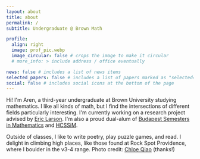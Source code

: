 ```yaml
---
layout: about
title: about
permalink: /
subtitle: Undergraduate @ Brown Math

profile:
  align: right
  image: prof_pic.webp
  image_circular: false # crops the image to make it circular
  # more_info: > include address / office eventually

news: false # includes a list of news items
selected_papers: false # includes a list of papers marked as "selected={true}"
social: false # includes social icons at the bottom of the page
---
```


Hi! I'm Aren, a third-year undergraduate at Brown University studying mathematics. I like all kinds of math, but I find the intersections of different fields particularly interesting. I'm currently working on a research project advised by [Eric Larson](https://www.math.brown.edu/elarso19/). I'm also a proud dual-alum of [Budapest Semesters in Mathematics](https://budapestsemesters.com) and [HCSSiM](https://hcssim.org/).

Outside of classes, I like to write poetry, play puzzle games, and read. I delight in climbing high places, like those found at Rock Spot Providence, where I boulder in the v3-4 range. Photo credit: [Chloe Qiao](https://www.qiaochloe.com/) (thanks!)